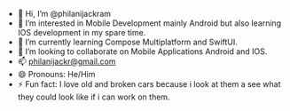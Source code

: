 - 👋 Hi, I’m @philanijackram
- 👀 I’m interested in Mobile Development mainly Android but also learning IOS development in my spare time.
- 🌱 I’m currently learning Compose Multiplatform and SwiftUI.
- 💞️ I’m looking to collaborate on Mobile Applications Android and IOS.
- 📫 philanijackr@gmail.com
- 😄 Pronouns: He/Him
- ⚡ Fun fact: I love old and broken cars because i look at them a see what they could look like if i can work on them.

<!---
philanijackram/philanijackram is a ✨ special ✨ repository because its `README.md` (this file) appears on your GitHub profile.
You can click the Preview link to take a look at your changes.
--->
